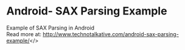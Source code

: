 Android- SAX Parsing Example
===============================

Example of SAX Parsing in Android <br/>
Read more at: <a href="http://www.technotalkative.com/android-sax-parsing-example/" target="_blank">http://www.technotalkative.com/android-sax-parsing-example/</>
